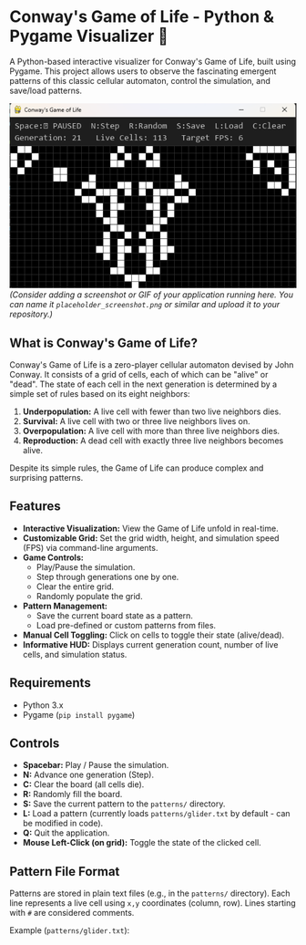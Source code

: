 # Conway's Game of Life - Python & Pygame Visualizer 🧬

A Python-based interactive visualizer for Conway's Game of Life, built using Pygame. This project allows users to observe the fascinating emergent patterns of this classic cellular automaton, control the simulation, and save/load patterns.

![Screenshot of Game of Life](screenshot.png)
*(Consider adding a screenshot or GIF of your application running here. You can name it `placeholder_screenshot.png` or similar and upload it to your repository.)*

## What is Conway's Game of Life?

Conway's Game of Life is a zero-player cellular automaton devised by John Conway. It consists of a grid of cells, each of which can be "alive" or "dead". The state of each cell in the next generation is determined by a simple set of rules based on its eight neighbors:
1.  **Underpopulation:** A live cell with fewer than two live neighbors dies.
2.  **Survival:** A live cell with two or three live neighbors lives on.
3.  **Overpopulation:** A live cell with more than three live neighbors dies.
4.  **Reproduction:** A dead cell with exactly three live neighbors becomes alive.

Despite its simple rules, the Game of Life can produce complex and surprising patterns.

## Features

*   **Interactive Visualization:** View the Game of Life unfold in real-time.
*   **Customizable Grid:** Set the grid width, height, and simulation speed (FPS) via command-line arguments.
*   **Game Controls:**
    *   Play/Pause the simulation.
    *   Step through generations one by one.
    *   Clear the entire grid.
    *   Randomly populate the grid.
*   **Pattern Management:**
    *   Save the current board state as a pattern.
    *   Load pre-defined or custom patterns from files.
*   **Manual Cell Toggling:** Click on cells to toggle their state (alive/dead).
*   **Informative HUD:** Displays current generation count, number of live cells, and simulation status.

## Requirements

*   Python 3.x
*   Pygame (`pip install pygame`)

## Controls

*   **Spacebar:** Play / Pause the simulation.
*   **N:** Advance one generation (Step).
*   **C:** Clear the board (all cells die).
*   **R:** Randomly fill the board.
*   **S:** Save the current pattern to the `patterns/` directory.
*   **L:** Load a pattern (currently loads `patterns/glider.txt` by default - can be modified in code).
*   **Q:** Quit the application.
*   **Mouse Left-Click (on grid):** Toggle the state of the clicked cell.

## Pattern File Format

Patterns are stored in plain text files (e.g., in the `patterns/` directory). Each line represents a live cell using `x,y` coordinates (column, row). Lines starting with `#` are considered comments.

Example (`patterns/glider.txt`):
